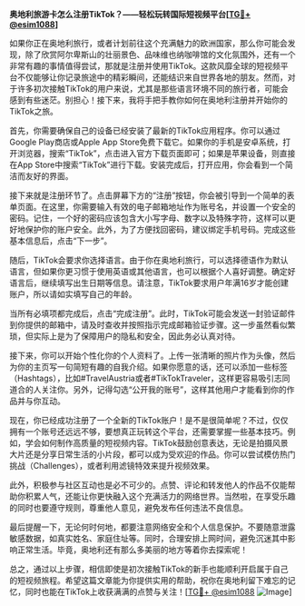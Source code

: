 **奥地利旅游卡怎么注册TikTok？——轻松玩转国际短视频平台[[TG💪+ @esim1088](https://t.me/s/esim1088)]**

如果你正在奥地利旅行，或者计划前往这个充满魅力的欧洲国家，那么你可能会发现，除了欣赏阿尔卑斯山的壮丽景色、品味维也纳咖啡馆的文化氛围外，还有一个非常有趣的事情值得尝试，那就是注册并使用TikTok。这款风靡全球的短视频平台不仅能够让你记录旅途中的精彩瞬间，还能结识来自世界各地的朋友。然而，对于许多初次接触TikTok的用户来说，尤其是那些语言环境不同的旅行者，可能会感到有些迷茫。别担心！接下来，我将手把手教你如何在奥地利注册并开始你的TikTok之旅。

首先，你需要确保自己的设备已经安装了最新的TikTok应用程序。你可以通过Google Play商店或Apple App Store免费下载它。如果你的手机是安卓系统，打开浏览器，搜索“TikTok”，点击进入官方下载页面即可；如果是苹果设备，则直接在App Store中搜索“TikTok”进行下载。安装完成后，打开应用，你会看到一个简洁而友好的界面。

接下来就是注册环节了。点击屏幕下方的“注册”按钮，你会被引导到一个简单的表单页面。在这里，你需要输入有效的电子邮箱地址作为账号名，并设置一个安全的密码。记住，一个好的密码应该包含大小写字母、数字以及特殊字符，这样可以更好地保护你的账户安全。此外，为了方便找回密码，建议绑定手机号码。完成这些基本信息后，点击“下一步”。

随后，TikTok会要求你选择语言。由于你在奥地利旅行，可以选择德语作为默认语言，但如果你更习惯于使用英语或其他语言，也可以根据个人喜好调整。确定好语言后，继续填写出生日期等信息。请注意，TikTok要求用户年满16岁才能创建账户，所以请如实填写自己的年龄。

当所有必填项都完成后，点击“完成注册”。此时，TikTok可能会发送一封验证邮件到你提供的邮箱中，请及时查收并按照指示完成邮箱验证步骤。这一步虽然看似繁琐，但实际上是为了保障用户的隐私和安全，因此务必认真对待。

接下来，你可以开始个性化你的个人资料了。上传一张清晰的照片作为头像，然后为你的主页写一句简短有趣的自我介绍。如果你愿意的话，还可以添加一些标签（Hashtags），比如#TravelAustria或者#TikTokTraveler，这样更容易吸引志同道合的人关注你。另外，记得勾选“公开我的账号”，这样其他用户才能看到你的作品并与你互动。

现在，你已经成功注册了一个全新的TikTok账户！是不是很简单呢？不过，仅仅拥有一个账号还远远不够，要想真正玩转这个平台，还需要掌握一些基本技巧。例如，学会如何制作高质量的短视频内容。TikTok鼓励创意表达，无论是拍摄风景大片还是分享日常生活的小片段，都可以成为受欢迎的作品。你可以尝试模仿热门挑战（Challenges），或者利用滤镜特效来提升视频效果。

此外，积极参与社区互动也是必不可少的。点赞、评论和转发他人的作品不仅能帮助你积累人气，还能让你更快融入这个充满活力的网络世界。当然啦，在享受乐趣的同时也要遵守规则，尊重他人意见，避免发布任何违法不良信息。

最后提醒一下，无论何时何地，都要注意网络安全和个人信息保护。不要随意泄露敏感数据，如真实姓名、家庭住址等。同时，合理安排上网时间，避免沉迷其中影响正常生活。毕竟，奥地利还有那么多美丽的地方等着你去探索呢！

总之，通过以上步骤，相信即使是初次接触TikTok的新手也能顺利开启属于自己的短视频旅程。希望这篇文章能为你提供实用的帮助，祝你在奥地利留下难忘的记忆，同时也能在TikTok上收获满满的点赞与关注！[[TG💪+ @esim1088](https://t.me/s/esim1088) ![Image](https://i.postimg.cc/4NQfJmqS/Snipaste-2025-05-13-00-14-12.png)]